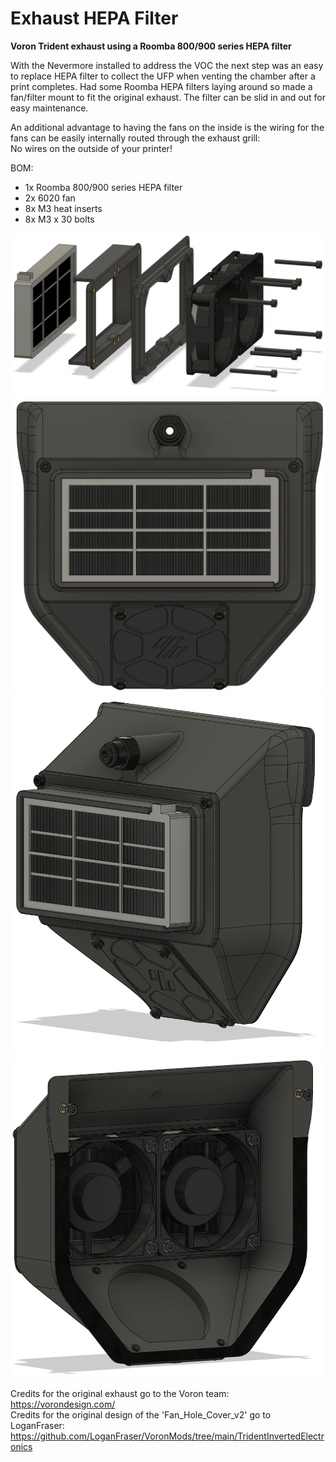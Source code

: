 # Exhaust HEPA Filter

**Voron Trident exhaust using a Roomba 800/900 series HEPA filter**

With the Nevermore installed to address the VOC the next step was an easy to replace HEPA filter to collect the UFP when venting the chamber after a print completes. Had some Roomba HEPA filters laying around so made a fan/filter mount to fit the original exhaust. The filter can be slid in and out for easy maintenance.

An additional advantage to having the fans on the inside is the wiring for the fans can be easily internally routed through the exhaust grill:   
No wires on the outside of your printer!

BOM:
- 1x Roomba 800/900 series HEPA filter
- 2x 6020 fan
- 8x M3 heat inserts
- 8x M3 x 30 bolts

![](./images/Exhaust_HEPA_Filter_4.PNG)
![](./images/Exhaust_HEPA_Filter_1.PNG)
![](./images/Exhaust_HEPA_Filter_2.PNG)
![](./images/Exhaust_HEPA_Filter_3.PNG)

Credits for the original exhaust go to the Voron team: https://vorondesign.com/  
Credits for the original design of the 'Fan_Hole_Cover_v2' go to LoganFraser: https://github.com/LoganFraser/VoronMods/tree/main/TridentInvertedElectronics

